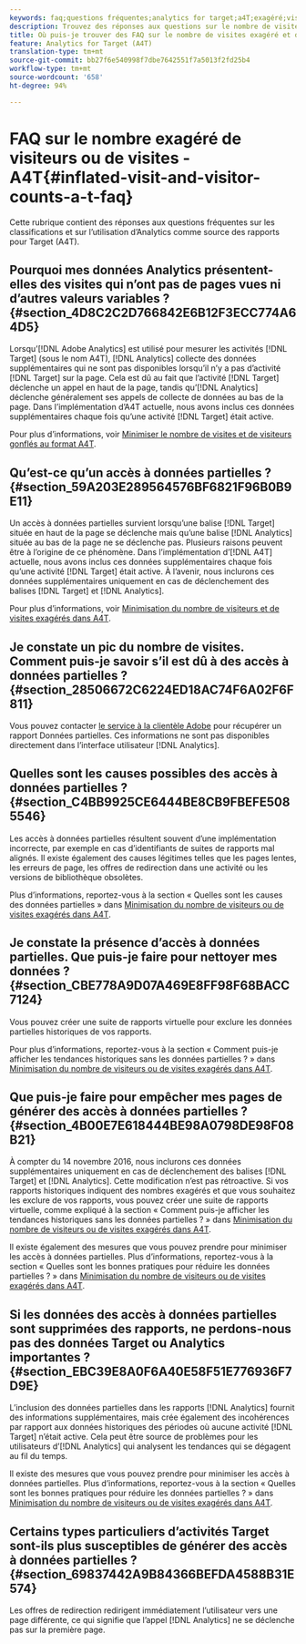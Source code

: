 ```yaml
---
keywords: faq;questions fréquentes;analytics for target;a4T;exagéré;visite;visiteur;accès partiel;orphelin;accès partiel
description: Trouvez des réponses aux questions sur le nombre de visites et de visiteurs exagéré lors de l’utilisation d’Analytics pour la Cible (A4T). Découvrez comment réduire les "données partielles".
title: Où puis-je trouver des FAQ sur le nombre de visites exagéré et de Visiteurs avec A4T ?
feature: Analytics for Target (A4T)
translation-type: tm+mt
source-git-commit: bb27f6e540998f7dbe7642551f7a5013f2fd25b4
workflow-type: tm+mt
source-wordcount: '658'
ht-degree: 94%

---
```



# FAQ sur le nombre exagéré de visiteurs ou de visites - A4T{#inflated-visit-and-visitor-counts-a-t-faq}

Cette rubrique contient des réponses aux questions fréquentes sur les classifications et sur l’utilisation d’Analytics comme source des rapports pour Target (A4T).

## Pourquoi mes données Analytics présentent-elles des visites qui n’ont pas de pages vues ni d’autres valeurs variables ?{#section_4D8C2C2D766842E6B12F3ECC774A64D5}

Lorsqu’[!DNL Adobe Analytics] est utilisé pour mesurer les activités [!DNL Target] (sous le nom A4T), [!DNL Analytics] collecte des données supplémentaires qui ne sont pas disponibles lorsqu’il n’y a pas d’activité [!DNL Target] sur la page. Cela est dû au fait que l’activité [!DNL Target] déclenche un appel en haut de la page, tandis qu’[!DNL Analytics] déclenche généralement ses appels de collecte de données au bas de la page. Dans l’implémentation d’A4T actuelle, nous avons inclus ces données supplémentaires chaque fois qu’une activité [!DNL Target] était active.

Pour plus d’informations, voir [Minimiser le nombre de visites et de visiteurs gonflés au format A4T](/help/c-integrating-target-with-mac/a4t/c-a4t-troubleshooting/minimizing-inflated-visit-and-visitor-counts-a4t.md#concept_A515C2DE126E44B6AD97754C2C6D5235).

## Qu’est-ce qu’un accès à données partielles ?{#section_59A203E289564576BF6821F96B0B9E11}

Un accès à données partielles survient lorsqu’une balise [!DNL Target] située en haut de la page se déclenche mais qu’une balise [!DNL Analytics] située au bas de la page ne se déclenche pas. Plusieurs raisons peuvent être à l’origine de ce phénomène. Dans l’implémentation d’[!DNL A4T] actuelle, nous avons inclus ces données supplémentaires chaque fois qu’une activité [!DNL Target] était active. À l’avenir, nous inclurons ces données supplémentaires uniquement en cas de déclenchement des balises [!DNL Target] et [!DNL Analytics].

Pour plus d’informations, voir [Minimisation du nombre de visiteurs et de visites exagérés dans A4T](/help/c-integrating-target-with-mac/a4t/c-a4t-troubleshooting/minimizing-inflated-visit-and-visitor-counts-a4t.md#concept_A515C2DE126E44B6AD97754C2C6D5235).

## Je constate un pic du nombre de visites. Comment puis-je savoir s’il est dû à des accès à données partielles ? {#section_28506672C6224ED18AC74F6A02F6F811}

Vous pouvez contacter [le service à la clientèle Adobe](/help/cmp-resources-and-contact-information.md#reference_ACA3391A00EF467B87930A450050077C) pour récupérer un rapport Données partielles. Ces informations ne sont pas disponibles directement dans l’interface utilisateur [!DNL Analytics].

## Quelles sont les causes possibles des accès à données partielles ?{#section_C4BB9925CE6444BE8CB9FBEFE5085546}

Les accès à données partielles résultent souvent d’une implémentation incorrecte, par exemple en cas d’identifiants de suites de rapports mal alignés. Il existe également des causes légitimes telles que les pages lentes, les erreurs de page, les offres de redirection dans une activité ou les versions de bibliothèque obsolètes.

Plus d’informations, reportez-vous à la section « Quelles sont les causes des données partielles » dans [Minimisation du nombre de visiteurs ou de visites exagérés dans A4T](/help/c-integrating-target-with-mac/a4t/c-a4t-troubleshooting/minimizing-inflated-visit-and-visitor-counts-a4t.md#concept_A515C2DE126E44B6AD97754C2C6D5235).

## Je constate la présence d’accès à données partielles. Que puis-je faire pour nettoyer mes données ?  {#section_CBE778A9D07A469E8FF98F68BACC7124}

Vous pouvez créer une suite de rapports virtuelle pour exclure les données partielles historiques de vos rapports.

Pour plus d’informations, reportez-vous à la section « Comment puis-je afficher les tendances historiques sans les données partielles ? » dans [Minimisation du nombre de visiteurs ou de visites exagérés dans A4T](/help/c-integrating-target-with-mac/a4t/c-a4t-troubleshooting/minimizing-inflated-visit-and-visitor-counts-a4t.md#concept_A515C2DE126E44B6AD97754C2C6D5235).

## Que puis-je faire pour empêcher mes pages de générer des accès à données partielles ?{#section_4B00E7E618444BE98A0798DE98F08B21}

À compter du 14 novembre 2016, nous inclurons ces données supplémentaires uniquement en cas de déclenchement des balises [!DNL Target] et [!DNL Analytics]. Cette modification n’est pas rétroactive. Si vos rapports historiques indiquent des nombres exagérés et que vous souhaitez les exclure de vos rapports, vous pouvez créer une suite de rapports virtuelle, comme expliqué à la section « Comment puis-je afficher les tendances historiques sans les données partielles ? » dans [Minimisation du nombre de visiteurs ou de visites exagérés dans A4T](/help/c-integrating-target-with-mac/a4t/c-a4t-troubleshooting/minimizing-inflated-visit-and-visitor-counts-a4t.md#concept_A515C2DE126E44B6AD97754C2C6D5235).

Il existe également des mesures que vous pouvez prendre pour minimiser les accès à données partielles. Plus d’informations, reportez-vous à la section « Quelles sont les bonnes pratiques pour réduire les données partielles ? » dans [Minimisation du nombre de visiteurs ou de visites exagérés dans A4T](/help/c-integrating-target-with-mac/a4t/c-a4t-troubleshooting/minimizing-inflated-visit-and-visitor-counts-a4t.md#concept_A515C2DE126E44B6AD97754C2C6D5235).

## Si les données des accès à données partielles sont supprimées des rapports, ne perdons-nous pas des données Target ou Analytics importantes ?{#section_EBC39E8A0F6A40E58F51E776936F7D9E}

L’inclusion des données partielles dans les rapports [!DNL Analytics] fournit des informations supplémentaires, mais crée également des incohérences par rapport aux données historiques des périodes où aucune activité [!DNL Target] n’était active. Cela peut être source de problèmes pour les utilisateurs d’[!DNL Analytics] qui analysent les tendances qui se dégagent au fil du temps.

Il existe des mesures que vous pouvez prendre pour minimiser les accès à données partielles. Plus d’informations, reportez-vous à la section « Quelles sont les bonnes pratiques pour réduire les données partielles ? » dans [Minimisation du nombre de visiteurs ou de visites exagérés dans A4T](/help/c-integrating-target-with-mac/a4t/c-a4t-troubleshooting/minimizing-inflated-visit-and-visitor-counts-a4t.md#concept_A515C2DE126E44B6AD97754C2C6D5235).

## Certains types particuliers d’activités Target sont-ils plus susceptibles de générer des accès à données partielles ?{#section_69837442A9B84366BEFDA4588B31E574}

Les offres de redirection redirigent immédiatement l’utilisateur vers une page différente, ce qui signifie que l’appel [!DNL Analytics] ne se déclenche pas sur la première page.
